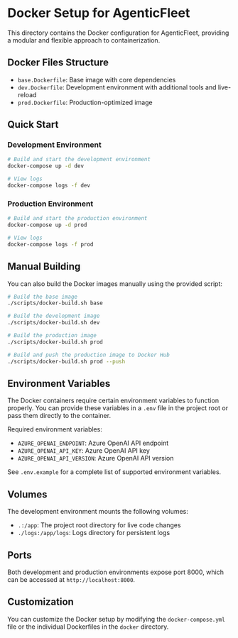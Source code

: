 # Docker Setup for AgenticFleet

This directory contains the Docker configuration for AgenticFleet, providing a modular and flexible approach to containerization.

## Docker Files Structure

- `base.Dockerfile`: Base image with core dependencies
- `dev.Dockerfile`: Development environment with additional tools and live-reload
- `prod.Dockerfile`: Production-optimized image

## Quick Start

### Development Environment

```bash
# Build and start the development environment
docker-compose up -d dev

# View logs
docker-compose logs -f dev
```

### Production Environment

```bash
# Build and start the production environment
docker-compose up -d prod

# View logs
docker-compose logs -f prod
```

## Manual Building

You can also build the Docker images manually using the provided script:

```bash
# Build the base image
./scripts/docker-build.sh base

# Build the development image
./scripts/docker-build.sh dev

# Build the production image
./scripts/docker-build.sh prod

# Build and push the production image to Docker Hub
./scripts/docker-build.sh prod --push
```

## Environment Variables

The Docker containers require certain environment variables to function properly. You can provide these variables in a `.env` file in the project root or pass them directly to the container.

Required environment variables:

- `AZURE_OPENAI_ENDPOINT`: Azure OpenAI API endpoint
- `AZURE_OPENAI_API_KEY`: Azure OpenAI API key
- `AZURE_OPENAI_API_VERSION`: Azure OpenAI API version

See `.env.example` for a complete list of supported environment variables.

## Volumes

The development environment mounts the following volumes:

- `.:/app`: The project root directory for live code changes
- `./logs:/app/logs`: Logs directory for persistent logs

## Ports

Both development and production environments expose port 8000, which can be accessed at `http://localhost:8000`.

## Customization

You can customize the Docker setup by modifying the `docker-compose.yml` file or the individual Dockerfiles in the `docker` directory.
